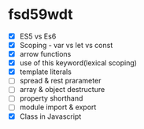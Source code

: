 # fsd59wdt

- [x] ES5 vs Es6
- [x] Scoping - var vs let vs const
- [x] arrow functions
- [x] use of this keyword(lexical scoping)
- [x] template literals
- [ ] spread & rest prarameter
- [ ] array & object destructure
- [ ] property shorthand
- [ ] module import & export
- [x] Class in Javascript

